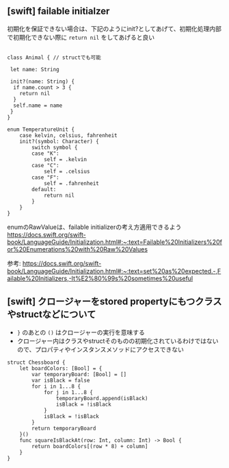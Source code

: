 ## [swift] failable initialzer

初期化を保証できない場合は、下記のようにinit?としてあげて、初期化処理内部で初期化できない際に `return nil` をしてあげると良い

```

class Animal { // structでも可能

 let name: String

 init?(name: String) {
  if name.count > 3 {
    return nil
  }
  self.name = name
 }
}

enum TemperatureUnit {
    case kelvin, celsius, fahrenheit
    init?(symbol: Character) {
        switch symbol {
        case "K":
            self = .kelvin
        case "C":
            self = .celsius
        case "F":
            self = .fahrenheit
        default:
            return nil
        }
    }
}

```

enumのRawValueは、failable initializerの考え方適用できるよう https://docs.swift.org/swift-book/LanguageGuide/Initialization.html#:~:text=Failable%20Initializers%20for%20Enumerations%20with%20Raw%20Values

参考: https://docs.swift.org/swift-book/LanguageGuide/Initialization.html#:~:text=set%20as%20expected.-,Failable%20Initializers,-It%E2%80%99s%20sometimes%20useful

## [swift] クロージャーをstored propertyにもつクラスやstructなどについて

- `}` のあとの `()` はクロージャーの実行を意味する
- クロージャー内はクラスやstructそのものの初期化されているわけではないので、プロパティやインスタンスメソッドにアクセスできない

```
struct Chessboard {
    let boardColors: [Bool] = {
        var temporaryBoard: [Bool] = []
        var isBlack = false
        for i in 1...8 {
            for j in 1...8 {
                temporaryBoard.append(isBlack)
                isBlack = !isBlack
            }
            isBlack = !isBlack
        }
        return temporaryBoard
    }()
    func squareIsBlackAt(row: Int, column: Int) -> Bool {
        return boardColors[(row * 8) + column]
    }
}
```
